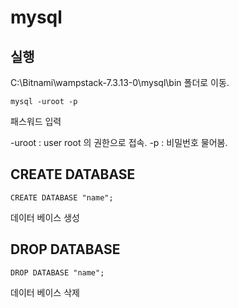 # mysql

## 실행

C:\Bitnami\wampstack-7.3.13-0\mysql\bin 폴더로 이동.

    mysql -uroot -p

패스워드 입력

-uroot : user root 의 권한으로 접속.
-p : 비밀번호 물어봄.

## CREATE DATABASE

    CREATE DATABASE "name";

데이터 베이스 생성

## DROP DATABASE

    DROP DATABASE "name";

데이터 베이스 삭제
